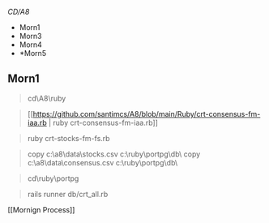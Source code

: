 *CD/A8*

- Morn1
- Morn3
- Morn4
- *Morn5


## Morn1

> cd\\A8\\ruby

>[[https://github.com/santimcs/A8/blob/main/Ruby/crt-consensus-fm-iaa.rb | ruby crt-consensus-fm-iaa.rb]]

> ruby crt-stocks-fm-fs.rb

> copy c:\\a8\\data\\stocks.csv c:\\ruby\\portpg\\db\\
> copy c:\\a8\\data\\consensus.csv c:\\ruby\\portpg\\db\\

> cd\\ruby\\portpg

> rails runner db/crt_all.rb


[[Mornign Process]]

